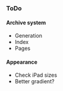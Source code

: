 ### ToDo
#### Archive system
- Generation
- Index
- Pages
#### Appearance
- Check iPad sizes
- Better gradient?
